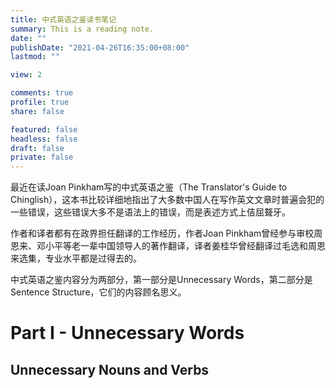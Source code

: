 ```yaml
---
title: 中式英语之鉴读书笔记
summary: This is a reading note.
date: ""
publishDate: "2021-04-26T16:35:00+08:00"
lastmod: ""

view: 2

comments: true
profile: true
share: false

featured: false
headless: false
draft: false
private: false
---
```


最近在读Joan Pinkham写的中式英语之鉴（The Translator's Guide to Chinglish），这本书比较详细地指出了大多数中国人在写作英文文章时普遍会犯的一些错误，这些错误大多不是语法上的错误，而是表述方式上佶屈聱牙。

作者和译者都有在政界担任翻译的工作经历，作者Joan Pinkham曾经参与审校周恩来、邓小平等老一辈中国领导人的著作翻译，译者姜桂华曾经翻译过毛选和周恩来选集，专业水平都是过得去的。

中式英语之鉴内容分为两部分，第一部分是Unnecessary Words，第二部分是Sentence Structure，它们的内容顾名思义。

# Part I - Unnecessary Words

## Unnecessary Nouns and Verbs 